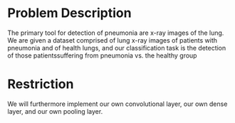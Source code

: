 # Problem Description

The primary tool for detection of pneumonia are x-ray images of the lung.
We are given a dataset comprised of lung x-ray images of patients with pneumonia and of health lungs, and our classification task is the detection of those patientssuffering from pneumonia vs. the healthy group

# Restriction

We will furthermore implement our own convolutional layer, our own dense layer, and our own pooling layer.